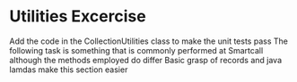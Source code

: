 # Utilities Excercise

Add the code in the CollectionUtilities class to make the unit tests pass
The following task is something that is commonly performed at Smartcall although the methods employed do differ
Basic grasp of records and java lamdas make this section easier
